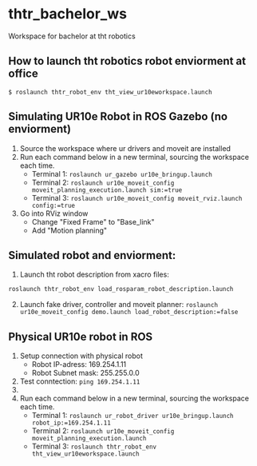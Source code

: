 # thtr_bachelor_ws
Workspace for bachelor at tht robotics

## How to launch tht robotics robot enviorment at office

`$ roslaunch thtr_robot_env tht_view_ur10eworkspace.launch`


## Simulating UR10e Robot in ROS Gazebo (no enviorment)
1. Source the workspace where ur drivers and moveit are installed
2. Run each command below in a new terminal, sourcing the workspace each time.
    * Terminal 1: `roslaunch ur_gazebo ur10e_bringup.launch`
    * Terminal 2: `roslaunch ur10e_moveit_config moveit_planning_execution.launch sim:=true`
    * Terminal 3: `roslaunch ur10e_moveit_config moveit_rviz.launch config:=true`
3. Go into RViz window
    * Change "Fixed Frame" to "Base_link"
    * Add "Motion planning"

## Simulated robot and enviorment:
1. Launch tht robot description from xacro files: 
```bash
roslaunch thtr_robot_env load_rosparam_robot_description.launch
```
2. Launch fake driver, controller and moveit planner: ```roslaunch ur10e_moveit_config demo.launch load_robot_description:=false```

## Physical UR10e robot in ROS
1. Setup connection with physical robot
    * Robot IP-adress: 169.254.1.11
    * Robot Subnet mask: 255.255.0.0
2. Test conntection: `ping 169.254.1.11`
3. 
3. Run each command below in a new terminal, sourcing the workspace each time.
    * Terminal 1: `roslaunch ur_robot_driver ur10e_bringup.launch robot_ip:=169.254.1.11`
    * Terminal 2: `roslaunch ur10e_moveit_config moveit_planning_execution.launch`
    * Terminal 3: `roslaunch thtr_robot_env tht_view_ur10eworkspace.launch`


